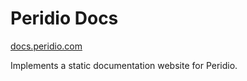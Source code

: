 # Peridio Docs

[docs.peridio.com](https://docs.peridio.com)

Implements a static documentation website for Peridio.

